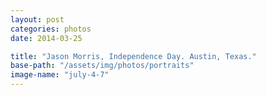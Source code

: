 ```yaml
---
layout: post
categories: photos
date: 2014-03-25

title: "Jason Morris, Independence Day. Austin, Texas."
base-path: "/assets/img/photos/portraits"
image-name: "july-4-7"
---
```

